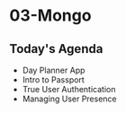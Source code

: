 # 03-Mongo

## Today's Agenda

- Day Planner App
- Intro to Passport
- True User Authentication
- Managing User Presence
